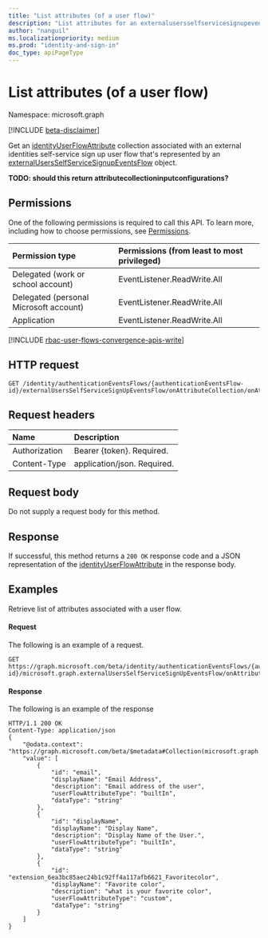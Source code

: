 ```yaml
---
title: "List attributes (of a user flow)"
description: "List attributes for an externalusersselfservicesignupeventsflow."
author: "nanguil"
ms.localizationpriority: medium
ms.prod: "identity-and-sign-in"
doc_type: apiPageType
---
```


# List attributes (of a user flow)
Namespace: microsoft.graph

[!INCLUDE [beta-disclaimer](../../includes/beta-disclaimer.md)]

Get an [identityUserFlowAttribute](../resources/identityuserflowattribute.md) collection associated with an external identities self-service sign up user flow that's represented by an [externalUsersSelfServiceSignupEventsFlow](../resources/externalusersselfservicesignupeventsflow.md) object.

**TODO: should this return attributecollectioninputconfigurations?**

## Permissions
One of the following permissions is required to call this API. To learn more, including how to choose permissions, see [Permissions](/graph/permissions-reference).

|Permission type|Permissions (from least to most privileged)|
|:---|:---|
|Delegated (work or school account)|EventListener.ReadWrite.All|
|Delegated (personal Microsoft account)|EventListener.ReadWrite.All|
|Application|EventListener.ReadWrite.All|

[!INCLUDE [rbac-user-flows-convergence-apis-write](../includes/rbac-for-apis/rbac-user-flows-convergence-apis-write.md)]

## HTTP request

<!-- {
  "blockType": "ignored"
}
-->
``` http
GET /identity/authenticationEventsFlows/{authenticationEventsFlow-id}/externalUsersSelfServiceSignUpEventsFlow/onAttributeCollection/onAttributeCollectionExternalUsersSelfServiceSignUp/attributes/
```

## Request headers
|Name|Description|
|:---|:---|
|Authorization|Bearer {token}. Required.|
|Content-Type|application/json. Required.|

## Request body
Do not supply a request body for this method.


## Response

If successful, this method returns a `200 OK` response code and a JSON representation of the [identityUserFlowAttribute](../resources/identityuserflowattribute.md) in the response body. 

## Examples
Retrieve list of attributes associated with a user flow.

#### Request
The following is an example of a request.
<!-- {
  "blockType": "request",
  "name": "get_onAttributeCollectionExternalUsersSelfServiceSignUp"
}
-->
``` http
GET https://graph.microsoft.com/beta/identity/authenticationEventsFlows/{authenticationEventsFlow-id}/microsoft.graph.externalUsersSelfServiceSignUpEventsFlow/onAttributeCollection/microsoft.graph.onAttributeCollectionExternalUsersSelfServiceSignUp/attributes/
```

#### Response
The following is an example of the response
<!-- {
  "blockType": "response",
  "truncated": true,
  "@odata.type": "microsoft.graph.authenticationAttributeCollectionPage"
}
-->
``` http
HTTP/1.1 200 OK
Content-Type: application/json
{
    "@odata.context": "https://graph.microsoft.com/beta/$metadata#Collection(microsoft.graph.identityUserFlowAttribute)",
    "value": [
        {
            "id": "email",
            "displayName": "Email Address",
            "description": "Email address of the user",
            "userFlowAttributeType": "builtIn",
            "dataType": "string"
        },
        {
            "id": "displayName",
            "displayName": "Display Name",
            "description": "Display Name of the User.",
            "userFlowAttributeType": "builtIn",
            "dataType": "string"
        },
        {
            "id": "extension_6ea3bc85aec24b1c92ff4a117afb6621_Favoritecolor",
            "displayName": "Favorite color",
            "description": "what is your favorite color",
            "userFlowAttributeType": "custom",
            "dataType": "string"
        }
    ]
}
```
